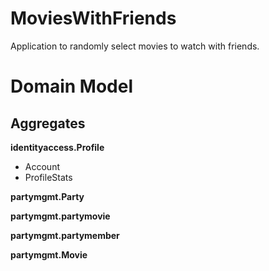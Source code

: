 # MoviesWithFriends

Application to randomly select movies to watch with friends.

# Domain Model

## Aggregates

**identityaccess.Profile**

- Account
- ProfileStats

**partymgmt.Party**

**partymgmt.partymovie**

**partymgmt.partymember**

**partymgmt.Movie**
